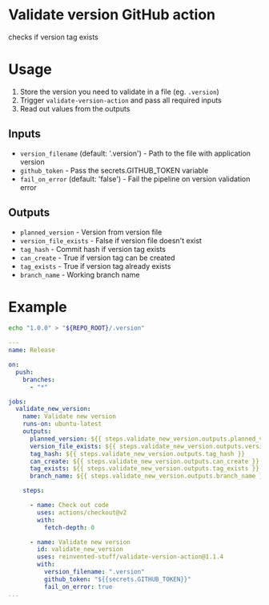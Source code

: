 # Validate version GitHub action

checks if version tag exists

# Usage

1. Store the version you need to validate in a file (eg. `.version`)
2. Trigger `validate-version-action` and pass all required inputs
3. Read out values from the outputs

## Inputs

* `version_filename` (default: '.version') - Path to the file with application version
* `github_token` - Pass the secrets.GITHUB_TOKEN variable
* `fail_on_error` (default: 'false') - Fail the pipeline on version validation error

## Outputs

* `planned_version` - Version from version file
* `version_file_exists` - False if version file doesn't exist
* `tag_hash` - Commit hash if version tag exists
* `can_create` - True if version tag can be created
* `tag_exists` - True if version tag already exists
* `branch_name` - Working branch name

# Example

```bash
echo "1.0.0" > "${REPO_ROOT}/.version"
```

```yaml
---
name: Release

on:
  push:
    branches:
      - "*"

jobs:
  validate_new_version:
    name: Validate new version
    runs-on: ubuntu-latest
    outputs:
      planned_version: ${{ steps.validate_new_version.outputs.planned_version }}
      version_file_exists: ${{ steps.validate_new_version.outputs.version_file_exists }}
      tag_hash: ${{ steps.validate_new_version.outputs.tag_hash }}
      can_create: ${{ steps.validate_new_version.outputs.can_create }}
      tag_exists: ${{ steps.validate_new_version.outputs.tag_exists }}
      branch_name: ${{ steps.validate_new_version.outputs.branch_name }}

    steps:

      - name: Check out code
        uses: actions/checkout@v2
        with:
          fetch-depth: 0

      - name: Validate new version
        id: validate_new_version
        uses: reinvented-stuff/validate-version-action@1.1.4
        with:
          version_filename: ".version"
          github_token: "${{secrets.GITHUB_TOKEN}}"
          fail_on_error: true
...

```
